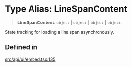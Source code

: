 # Type Alias: LineSpanContent

> **LineSpanContent**: `object` \| `object` \| `object` \| `object`

State tracking for loading a line span asynchronously.

## Defined in

[src/api/ui/embed.tsx:135](https://github.com/GamerGirlandCo/datacore/blob/73f36550e501eb29175b69b6a097ff3d4401efc7/src/api/ui/embed.tsx#L135)
